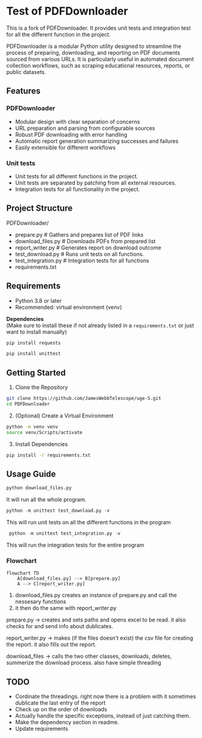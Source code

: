 # Test of PDFDownloader
This is a fork of PDFDownloader. It provides unit tests and integration test for all the different function in the project.

PDFDownloader is a modular Python utility designed to streamline the process of preparing, downloading, and reporting on PDF documents sourced from various URLs. It is particularly useful in automated document collection workflows, such as scraping educational resources, reports, or public datasets.

## Features

### PDFDownloader
- Modular design with clear separation of concerns
- URL preparation and parsing from configurable sources
- Robust PDF downloading with error handling
- Automatic report generation summarizing successes and failures
- Easily extensible for different workflows

### Unit tests
- Unit tests for all different functions in the project.
- Unit tests are separated by patching from all external resources.
- Integration tests for all functionality in the project.

## Project Structure

PDFDownloader/

- prepare.py # Gathers and prepares list of PDF links
- download_files.py # Downloads PDFs from prepared list
- report_writer.py # Generates report on download outcome
- test_download.py # Runs unit tests on all functions.
- test_integration.py # Integration tests for all functions
- requirements.txt

## Requirements

- Python 3.8 or later
- Recommended: virtual environment (venv)

**Dependencies**  
(Make sure to install these if not already listed in a `requirements.txt` or just want to install manually)

```bash
pip install requests
```
```bash
pip install unittest
````

## Getting Started

1. Clone the Repository

```bash
git clone https://github.com/JamesWebbTelescope/uge-5.git
cd PDFDownloader
```

2. (Optional) Create a Virtual Environment

```bash
python -m venv venv
source venv/Scripts/activate
```

3. Install Dependencies

```bash
pip install -r requirements.txt
```

## Usage Guide

```python
python download_files.py
```

It will run all the whole program.

```python
python -m unittest test_download.py -v
```
This will run unit tests on all the different functions in the program

```python
 python -m unittest test_integration.py -v
```
This will run the integration tests for the entire program

### Flowchart

```mermaid
flowchart TD
    A[download_files.py] --> B[prepare.py]
    A --> C[report_writer.py]
```

1. download_files.py creates an instance of prepare.py and call the nessesary functions
2. it then do the same with report_writer.py

prepare.py -> creates and sets paths and opens excel to be read. it also checks for and send info about dublicates.

report_writer.py -> makes (if the files doesn't exist) the csv file for creating the report. it also fills out the report.

download_files -> calls the two other classes, downloads, deletes, summerize the download process. also have simple threading

## TODO

- Cordinate the threadings. right now there is a problem with it sometimes dublicate the last entry of the report
- Check up on the order of downloads
- Actually handle the specific exceptions, instead of just catching them.
- Make the dependency section in readme.
- Update requirements
